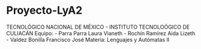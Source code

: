 # Proyecto-LyA2
TECNOLÓGICO NACIONAL DE MÉXICO - INSTITUTO TECNOLOÓGICO DE CULIACÁN
  Equipo:
    - Parra Parra Laura Vianeth
    - Rochín Ramírez Aida Lizeth
    - Valdez Bonilla Francisco José
  Materia:
    Lenguajes y Autómatas II
